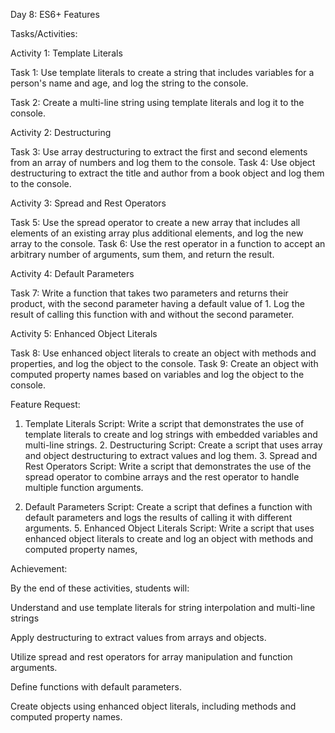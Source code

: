 
Day 8: ES6+ Features

Tasks/Activities:

Activity 1: Template Literals

Task 1: Use template literals to create a string that includes variables for a person's name and age, and log the string to the console.

Task 2: Create a multi-line string using template literals and log it to the console.

Activity 2: Destructuring

Task 3: Use array destructuring to extract the first and second elements from an array of numbers and log them to the console. Task 4: Use object destructuring to extract the title and author from a book object and log them to the console.

Activity 3: Spread and Rest Operators

Task 5: Use the spread operator to create a new array that includes all elements of an existing array plus additional elements, and log the new array to the console. Task 6: Use the rest operator in a function to accept an arbitrary number of arguments, sum them, and return the result.

Activity 4: Default Parameters

Task 7: Write a function that takes two parameters and returns their product, with the second parameter having a default value of 1. Log the result of calling this function with and without the second parameter.

Activity 5: Enhanced Object Literals

Task 8: Use enhanced object literals to create an object with methods and properties, and log the object to the console. Task 9: Create an object with computed property names based on variables and log the object to the console.

Feature Request:

1. Template Literals Script: Write a script that demonstrates the use of template literals to create and log strings with embedded variables and multi-line strings. 2. Destructuring Script: Create a script that uses array and object destructuring to extract values and log them. 3. Spread and Rest Operators Script: Write a script that demonstrates the use of the spread operator to combine arrays and the rest operator to handle multiple function arguments.

4. Default Parameters Script: Create a script that defines a function with default parameters and logs the results of calling it with different arguments. 5. Enhanced Object Literals Script: Write a script that uses enhanced object literals to create and log an object with methods and computed property names,

Achievement:

By the end of these activities, students will:

Understand and use template literals for string interpolation and multi-line strings

Apply destructuring to extract values from arrays and objects.

Utilize spread and rest operators for array manipulation and function arguments.

Define functions with default parameters.

Create objects using enhanced object literals, including methods and computed property names.